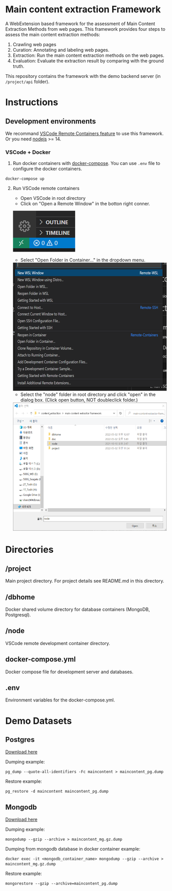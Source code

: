 # Main content extraction Framework
 A WebExtension based framework for the assessment of Main Content Extraction Methods from web pages. This framework provides four steps to assess the main content extraction methods:
   1. Crawling web pages
   1. Curation: Annotating and labeling web pages.
   1. Extraction: Run the main content extraction methods on the web pages.
   1. Evaluation: Evaluate the extraction result by comparing with the ground truth.

 This repository contains the framework with the demo backend server (in <code>/project/api</code> folder).

# Instructions
## Development environments
We recommand [VSCode Remote Containers feature](https://code.visualstudio.com/docs/remote/containers) to use this framework. Or you need [nodejs](https://nodejs.org/en/download/) >= 14.

### VSCode + Docker
1. Run docker containers with [docker-compose](https://docs.docker.com/compose/). You can use <code>.env</code> file to configure the docker containers.
```
docker-compose up
```
2. Run VSCode remote containers
    - Open VSCode in root directory
    - Click on "Open a Remote Window" in the botton right conner.

     ![remote_icon](./doc/image01.png)

    - Select "Open Folder in Container..." in the dropdown menu.

    <img src="./doc/image02.png" height="400" alt="remote_menu" />

    - Select the "node" folder in root directory and click "open" in the dialog box. (Click open button, NOT doubleclick folder.)

    <img src="./doc/image03.png" height="400" alt="select_node" />

# Directories
## /project
Main project directory. For project details see README.md in this directory.

## /dbhome
Docker shared volume directory for database containers (MongoDB, Postgresql).

## /node
VSCode remote development container directory.

## docker-compose.yml
Docker compose file for development server and databases.

## .env
Environment variables for the docker-compose.yml.

# Demo Datasets
## Postgres

[Download here](https://dbnas.hanyang.ac.kr/s/KH7t9w8sY6RxxBQ/download)

Dumping example:

    pg_dump --quote-all-identifiers -Fc maincontent > maincontent_pg.dump

Restore example:

    pg_restore -d maincontent maincontent_pg.dump


## Mongodb

[Download here](https://dbnas.hanyang.ac.kr/s/9rcMqA9pwG5pFzm/download)

Dumping example:

    mongodump --gzip --archive > maincontent_mg.gz.dump

Dumping from mongodb database in docker container example:

    docker exec -it <mongodb_container_name> mongodump --gzip --archive > maincontent_mg.gz.dump

Restore example:

    mongorestore --gzip --archive=maincontent_pg.dump

<!-- # Related Repos
[Google TabNet Models](https://github.com/dreamwayjgs/main-sweeper-tabnet) -->

